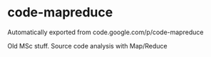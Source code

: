 # code-mapreduce
Automatically exported from code.google.com/p/code-mapreduce

Old MSc stuff. Source code analysis with Map/Reduce
